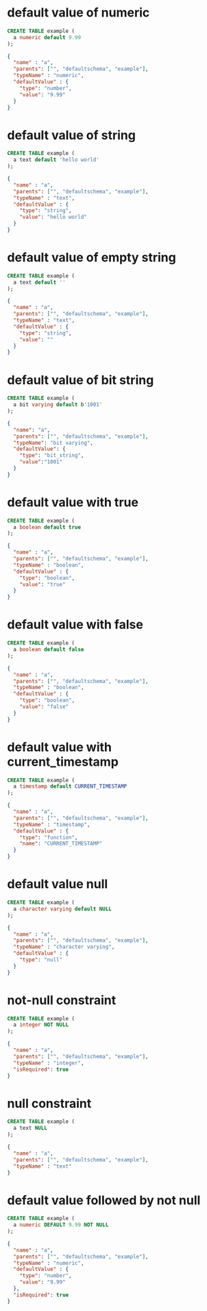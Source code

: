 # default value of numeric

```sql
CREATE TABLE example (
  a numeric default 9.99
);
```

```json
{
  "name" : "a",
  "parents": ["", "defaultschema", "example"],
  "typeName" : "numeric",
  "defaultValue" : {
    "type": "number",
    "value": "9.99"
  }
}
```

# default value of string

```sql
CREATE TABLE example (
  a text default 'hello world'
);
```

```json
{
  "name" : "a",
  "parents": ["", "defaultschema", "example"],
  "typeName" : "text",
  "defaultValue" : {
    "type": "string",
    "value": "hello world"
  }
}
```

# default value of empty string

```sql
CREATE TABLE example (
  a text default ''
);
```

```json
{
  "name" : "a",
  "parents": ["", "defaultschema", "example"],
  "typeName" : "text",
  "defaultValue" : {
    "type": "string",
    "value": ""
  }
}
```

# default value of bit string

```sql
CREATE TABLE example (
  a bit varying default b'1001'
);
```

```json
{
  "name": "a",
  "parents": ["", "defaultschema", "example"],
  "typeName": "bit varying",
  "defaultValue": {
    "type": "bit_string",
    "value":"1001"
  }
}
```

# default value with true

```sql
CREATE TABLE example (
  a boolean default true
);
```

```json
{
  "name" : "a",
  "parents": ["", "defaultschema", "example"],
  "typeName" : "boolean",
  "defaultValue" : {
    "type": "boolean",
    "value": "true"
  }
}
```

# default value with false

```sql
CREATE TABLE example (
  a boolean default false
);
```

```json
{
  "name" : "a",
  "parents": ["", "defaultschema", "example"],
  "typeName" : "boolean",
  "defaultValue" : {
    "type": "boolean",
    "value": "false"
  }
}
```

# default value with current_timestamp

```sql
CREATE TABLE example (
  a timestamp default CURRENT_TIMESTAMP
);
```

```json
{
  "name" : "a",
  "parents": ["", "defaultschema", "example"],
  "typeName" : "timestamp",
  "defaultValue" : {
    "type": "function",
    "name": "CURRENT_TIMESTAMP"
  }
}
```

# default value null

```sql
CREATE TABLE example (
  a character varying default NULL
);
```

```json
{
  "name" : "a",
  "parents": ["", "defaultschema", "example"],
  "typeName" : "character varying",
  "defaultValue" : {
    "type": "null"
  }
}
```

# not-null constraint

```sql
CREATE TABLE example (
  a integer NOT NULL
);
```

```json
{
  "name" : "a",
  "parents": ["", "defaultschema", "example"],
  "typeName" : "integer",
  "isRequired": true
}
```

# null constraint

```sql
CREATE TABLE example (
  a text NULL
);
```

```json
{
  "name" : "a",
  "parents": ["", "defaultschema", "example"],
  "typeName" : "text"
}
```

# default value followed by not null

```sql
CREATE TABLE example (
  a numeric DEFAULT 9.99 NOT NULL
);
```

```json
{
  "name" : "a",
  "parents": ["", "defaultschema", "example"],
  "typeName" : "numeric",
  "defaultValue" : {
    "type": "number",
    "value": "9.99"
  },
  "isRequired": true
}
```
